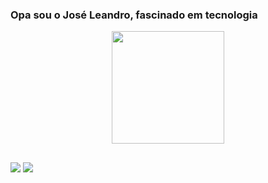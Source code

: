 ### Opa sou o José Leandro, fascinado em tecnologia

<div align="center">
  <a href="https://github.com/Jleandrobr">
  <img height="180em" src="https://github-readme-stats.vercel.app/api?username=Jleandrobr&show_icons=true&theme=dark&include_all_commits=true&count_private=true"/>
</div>
  
##
  
  <div> 
  <a href = "joseleandrofmb@gmail.com"><img src="https://img.shields.io/badge/-Gmail-%23333?style=for-the-badge&logo=gmail&logoColor=white" target="_blank"></a>
  <a href="https://www.linkedin.com/in/joseleandrofmb" target="_blank"><img src="https://img.shields.io/badge/-LinkedIn-%230077B5?style=for-the-badge&logo=linkedin&logoColor=white" target="_blank"></a> 
  
</div>
<!--
**Jleandrobr/Jleandrobr** is a ✨ _special_ ✨ repository because its `README.md` (this file) appears on your GitHub profile.

Here are some ideas to get you started:

- 🔭 I’m currently working on ...
- 🌱 I’m currently learning ...
- 👯 I’m looking to collaborate on ...
- 🤔 I’m looking for help with ...
- 💬 Ask me about ...
- 📫 How to reach me: ...
- 😄 Pronouns: ...
- ⚡ Fun fact: ...
-->
